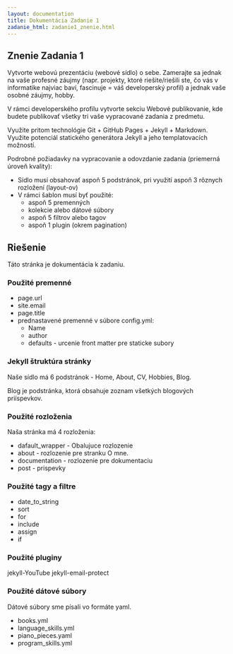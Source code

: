 ```yaml
---
layout: documentation
title: Dokumentácia Zadanie 1
zadanie_html: zadanie1_znenie.html
---
```

## Znenie Zadania 1 ##

Vytvorte webovú prezentáciu (webové sídlo) o sebe. Zamerajte sa jednak na vaše profesné záujmy
(napr. projekty, ktoré riešite/riešili ste, čo vás v informatike najviac baví, fascinuje = váš developerský profil) a jednak vaše osobné záujmy, hobby.

V rámci developerského profilu vytvorte sekciu Webové publikovanie, kde budete publikovať
všetky tri vaše vypracované zadania z predmetu.

Využite pritom technológie Git + GitHub Pages + Jekyll + Markdown. Využite potenciál statického generátora Jekyll a jeho templatovacích možností.

Podrobné požiadavky na vypracovanie a odovzdanie zadania (priemerná úroveň kvality):
  - Sídlo musí obsahovať aspoň 5 podstránok, pri využití aspoň 3 rôznych rozložení (layout-ov)
  - V rámci šablon musí byť použité:
      - aspoň 5 premenných
      - kolekcie alebo dátové súbory
      - aspoň 5 filtrov alebo tagov
      - aspoň 1 plugin (okrem pagination)


## Riešenie ##
Táto stránka je dokumentácia k zadaniu.


###  Použité premenné ###

* page.url
* site.email
* page.title
* prednastavené premenné v súbore config.yml:
  * Name
  * author
  * defaults - urcenie front matter pre staticke subory

### Jekyll štruktúra stránky ###

Naše sídlo má 6 podstránok - Home, About, CV, Hobbies, Blog.

Blog je podstránka, ktorá obsahuje zoznam všetkých blogových priíspevkov.

### Použité rozloženia ###

Naša stránka má 4 rozloženia:
* dafault_wrapper - Obalujuce rozlozenie
* about - rozlozenie pre stranku O mne.
* documentation - rozlozenie pre dokumentaciu
* post - prispevky

### Použité tagy a filtre ###
* date_to_string
* sort
* for
* include
* assign
* if

### Použité pluginy ###
jekyll-YouTube
jekyll-email-protect

### Použité dátové súbory ###
Dátové súbory sme písali vo formáte yaml.

* books.yml
* language_skills.yml
* piano_pieces.yaml
* program_skills.yml
